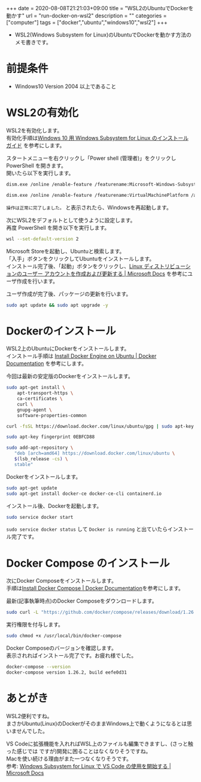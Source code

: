 +++ 
date = 2020-08-08T21:21:03+09:00
title = "WSL2のUbuntuでDockerを動かす"
url = "run-docker-on-wsl2"
description = ""
categories = ["computer"]
tags = ["docker","ubuntu","windows10","wsl2"]
+++

* WSL2(Windows Subsystem for Linux)のUbuntuでDockerを動かす方法のメモ書きです。

# 前提条件

* Windows10 Version 2004 以上であること

# WSL2の有効化

WSL2を有効化します。  
有効化手順は[Windows 10 用 Windows Subsystem for Linux のインストール ガイド](https://docs.microsoft.com/ja-jp/windows/wsl/install-win10#install-the-windows-subsystem-for-linux) を参考にします。

スタートメニューを右クリックし「Power shell (管理者)」をクリックし PowerShell を開きます。  
開いたら以下を実行します。

```sh
dism.exe /online /enable-feature /featurename:Microsoft-Windows-Subsystem-Linux /all /norestart
```
```sh
dism.exe /online /enable-feature /featurename:VirtualMachinePlatform /all /norestart
```

`操作は正常に完了しました。` と表示されたら、Windowsを再起動します。

次にWSL2をデフォルトとして使うように設定します。  
再度 PowerShell を開き以下を実行します。
```sh
wsl --set-default-version 2
```

Microsoft Storeを起動し、Ubuntuと検索します。  
「入手」ボタンをクリックしてUbuntuをインストールします。  
インストール完了後、「起動」ボタンをクリックし、[Linux ディストリビューションのユーザー アカウントを作成および更新する | Microsoft Docs](https://docs.microsoft.com/ja-jp/windows/wsl/user-support) を参考にユーザ作成を行います。

ユーザ作成が完了後、パッケージの更新を行います。

```sh
sudo apt update && sudo apt upgrade -y
```

# Dockerのインストール

WSL2上のUbuntuにDockerをインストールします。  
インストール手順は [Install Docker Engine on Ubuntu | Docker Documentation](https://docs.docker.com/engine/install/ubuntu/) を参考にします。

今回は最新の安定版のDockerをインストールします。


```sh
sudo apt-get install \
    apt-transport-https \
    ca-certificates \
    curl \
    gnupg-agent \
    software-properties-common
```

```sh
curl -fsSL https://download.docker.com/linux/ubuntu/gpg | sudo apt-key add -
```

```sh
sudo apt-key fingerprint 0EBFCD88
```

```sh
sudo add-apt-repository \
   "deb [arch=amd64] https://download.docker.com/linux/ubuntu \
   $(lsb_release -cs) \
   stable"
```

Dockerをインストールします。
```sh
sudo apt-get update
sudo apt-get install docker-ce docker-ce-cli containerd.io
```

インストール後、Dockerを起動します。
```sh
sudo service docker start
```

`sudo service docker status` して `Docker is running` と出ていたらインストール完了です。

# Docker Compose のインストール

次にDocker Composeをインストールします。  
手順は[Install Docker Compose | Docker Documentation](https://docs.docker.com/compose/install/)を参考にします。

最新(記事執筆時点)のDocker Composeをダウンロードします。
```sh
sudo curl -L "https://github.com/docker/compose/releases/download/1.26.2/docker-compose-$(uname -s)-$(uname -m)" -o /usr/local/bin/docker-compose
```

実行権限を付与します。
```sh
sudo chmod +x /usr/local/bin/docker-compose
```

Docker Composeのバージョンを確認します。  
表示されればインストール完了です。お疲れ様でした。
```sh
docker-compose --version
docker-compose version 1.26.2, build eefe0d31
```

# あとがき
WSL2便利ですね。  
まさかUbuntu(Linux)のDockerがそのままWindows上で動くようになるとは思いませんでした。 

VS Codeに拡張機能を入れればWSL上のファイルも編集できますし、(さっと触った感じでは ですが)開発に困ることはなくなりそうですね。   
Macを使い続ける理由がまた一つなくなりそうです。  
参考: [Windows Subsystem for Linux で VS Code の使用を開始する | Microsoft Docs](https://docs.microsoft.com/ja-jp/windows/wsl/tutorials/wsl-vscode)
